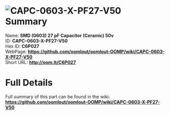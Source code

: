 
![CAPC-0603-X-PF27-V50](https://github.com/oomlout/oomlout-OOMP/blob/master/parts/CAPC-0603-X-PF27-V50/CAPC-0603-X-PF27-V50_420.jpg)   
Summary
=================
  
Name: __SMD (0603) 27 pF Capacitor (Ceramic) 50v__    
ID: __CAPC-0603-X-PF27-V50__   
Hex ID: __C6P027__   
WebPage: __https://github.com/oomlout/oomlout-OOMP/wiki/CAPC-0603-X-PF27-V50__   
Short URL: __http://oom.lt/C6P027__   

Full Details
==========================
Full summary of this part can be found in the wiki:   
__https://github.com/oomlout/oomlout-OOMP/wiki/CAPC-0603-X-PF27-V50__    

